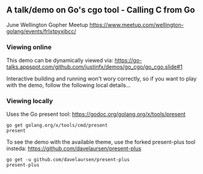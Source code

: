 ## A talk/demo on Go's cgo tool - Calling C from Go

June Wellington Gopher Meetup
https://www.meetup.com/wellington-golang/events/frlxtpyxjbcc/

### Viewing online

This demo can be dynamically viewed via:
https://go-talks.appspot.com/github.com/justinfx/demos/go_cgo/go_cgo.slide#1

Interactive building and running won't wory correctly, so if you want to play with 
the demo, follow the following local details...

### Viewing locally

Uses the Go present tool: https://godoc.org/golang.org/x/tools/present

```
go get golang.org/x/tools/cmd/present
present
```

To see the demo with the available theme, use the forked present-plus tool insteda:
https://github.com/davelaursen/present-plus

```
go get -u github.com/davelaursen/present-plus
present-plus
```
